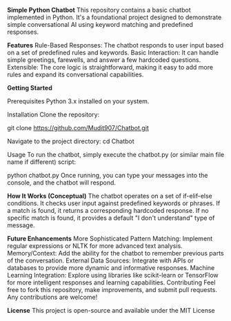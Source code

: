 **Simple Python Chatbot**
This repository contains a basic chatbot implemented in Python. It's a foundational project designed to demonstrate simple conversational AI using keyword matching and predefined responses.

**Features**
Rule-Based Responses: The chatbot responds to user input based on a set of predefined rules and keywords.
Basic Interaction: It can handle simple greetings, farewells, and answer a few hardcoded questions.
Extensible: The core logic is straightforward, making it easy to add more rules and expand its conversational capabilities.

**Getting Started**

Prerequisites
Python 3.x installed on your system.

Installation
Clone the repository:

git clone https://github.com/Mudit907/Chatbot.git

Navigate to the project directory:
cd Chatbot

Usage
To run the chatbot, simply execute the chatbot.py (or similar main file name if different) script:

python chatbot.py
Once running, you can type your messages into the console, and the chatbot will respond.

**How It Works (Conceptual)**
The chatbot operates on a set of if-elif-else conditions. It checks user input against predefined keywords or phrases. If a match is found, it returns a corresponding hardcoded response. If no specific match is found, it provides a default "I don't understand" type of message.

**Future Enhancements**
More Sophisticated Pattern Matching: Implement regular expressions or NLTK for more advanced text analysis.
Memory/Context: Add the ability for the chatbot to remember previous parts of the conversation.
External Data Sources: Integrate with APIs or databases to provide more dynamic and informative responses.
Machine Learning Integration: Explore using libraries like scikit-learn or TensorFlow for more intelligent responses and learning capabilities.
Contributing
Feel free to fork this repository, make improvements, and submit pull requests. Any contributions are welcome!

**License**
This project is open-source and available under the MIT License
